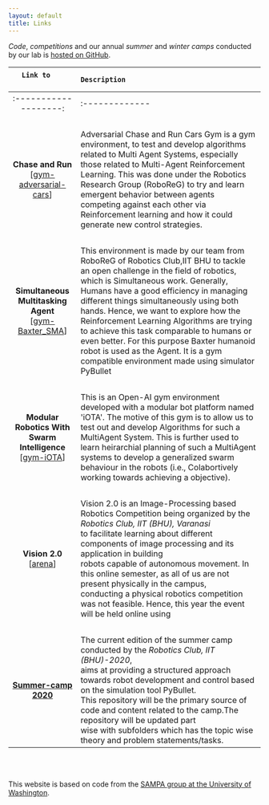 ```yaml
---
layout: default
title: Links
---
```


*Code*, *competitions*  and our annual *summer*  and *winter* *camps* conducted by our lab is [hosted on GitHub](https://github.com/Robotics-Club-IIT-BHU).  

<!-- <style>.table-nocaption table { width: 50%;  }</style>

<div class="ox-hugo-table table-nocaption"> -->

|  &nbsp; &nbsp; ```Link to```  &nbsp; &nbsp; &nbsp; &nbsp; &nbsp;  &nbsp;     |   ```Description``` |
| :-------------------: | :------------- |
| :-------------------: | :------------- |
| <br/> | <br/> |
|**Chase and Run**<br/>[[gym-adversarial-cars](https://github.com/Robotics-Club-IIT-BHU/gym-adversarial-cars)]|Adversarial Chase and Run Cars Gym is a gym environment, to test and develop algorithms related to Multi Agent Systems, especially those related to Multi-Agent Reinforcement Learning. This was done under the Robotics Research Group (RoboReG) to try and learn emergent behavior between agents competing against each other via Reinforcement learning and how it could generate new control strategies.|
| <br/> | <br/> |
|**Simultaneous Multitasking Agent**<br/>[[gym-Baxter_SMA](https://github.com/Robotics-Club-IIT-BHU/gym-Baxter_SMA)]| This environment is made by our team from RoboReG of Robotics Club,IIT BHU to tackle an open challenge in the field of robotics, which is Simultaneous work. Generally, Humans have a good efficiency in managing different things simultaneously using both hands. Hence, we want to explore how the Reinforcement Learning Algorithms are trying to achieve this task comparable to humans or even better. For this purpose Baxter humanoid robot is used as the Agent. It is a gym compatible environment made using simulator PyBullet|
|<br/>|<br/>|
|**Modular Robotics With Swarm Intelligence**<br/>[[gym-iOTA](https://github.com/Robotics-Club-IIT-BHU/gym-iOTA)]|This is an Open-AI gym environment developed with a modular bot platform named 'iOTA'. The motive of this gym is to allow us to test out and develop Algorithms for such a MultiAgent System. This is further used to learn heirarchial planning of such a MultiAgent systems to develop a generalized swarm behaviour in the robots (i.e., Colabortively working towards achieving a objective). |
|<br/>|<br/>|
| **Vision 2.0**<br/>[[arena](https://github.com/Robotics-Club-IIT-BHU/Vision-2.0-2020-Arena)] | Vision 2.0 is an Image-Processing based Robotics Competition being organized by the *Robotics Club, IIT (BHU), Varanasi*<br/> to facilitate learning about different components of image processing and its application in building <br/> robots capable of autonomous movement. In this online semester, as all of us are not present physically in the campus,<br/> conducting a physical robotics competition was not feasible. Hence, this year the event will be held online using |
| <br/> | <br/> |
| [**Summer-camp 2020**](https://github.com/Robotics-Club-IIT-BHU/Robo-Summer-Camp-20) | The current edition of the summer camp conducted by the *Robotics Club, IIT (BHU)-2020*,<br/> aims at providing a structured approach towards robot development and control based on the simulation tool PyBullet.<br/>This repository will be the primary source of code and content related to the camp.The repository will be updated part <br/>wise with subfolders which has the topic wise theory and problem statements/tasks. |

<!-- </div> -->
<br/><br/>

This website is based on code from the [SAMPA group at the University of Washington](https://github.com/uwsampa/research-group-web).
